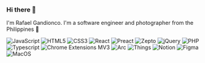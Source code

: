 ### Hi there 👋

I'm Rafael Gandionco. I'm a software engineer and photographer from the Philippines 🌴


<!-- See: https://github.com/anuraghazra/github-readme-stats?tab=readme-ov-file#all-demos 
![Top Langs](https://github-readme-stats.vercel.app/api/top-langs/?username=rafaelgandi&layout=compact&theme=dracula) -->

<!-- 
See: https://home.aveek.io/GitHub-Profile-Badges/ 
See: https://shields.io/badges
-->
![JavaScript](https://img.shields.io/badge/JavaScript-F7DF1E.svg?style=for-the-badge&logo=JavaScript&logoColor=black)
![HTML5](https://img.shields.io/badge/html5-%23E34F26.svg?style=for-the-badge&logo=html5&logoColor=white)
![CSS3](https://img.shields.io/badge/css3-%231572B6.svg?style=for-the-badge&logo=css3&logoColor=white)
![React](https://img.shields.io/badge/React-61DAFB.svg?style=for-the-badge&logo=React&logoColor=black)
![Preact](https://img.shields.io/badge/Preact-673AB8.svg?style=for-the-badge&logo=Preact&logoColor=white)
![Zepto](https://img.shields.io/badge/%F0%9F%86%89%20%20Zepto-green?style=for-the-badge)
![jQuery](https://img.shields.io/badge/jquery-%230769AD.svg?style=for-the-badge&logo=jquery&logoColor=white)
![PHP](https://img.shields.io/badge/php-%23777BB4.svg?style=for-the-badge&logo=php&logoColor=white)
![Typescript](https://img.shields.io/badge/TypeScript-3178C6.svg?style=for-the-badge&logo=TypeScript&logoColor=white)
![Chrome Extensions MV3](https://img.shields.io/badge/Extensions%20Manifest%20V3-brightgreen?style=for-the-badge&logo=googlechrome&logoColor=white)
![Arc](https://img.shields.io/badge/Arc-FCBFBD.svg?style=for-the-badge&logo=Arc&logoColor=black)
![Things](https://img.shields.io/badge/%F0%9F%93%A5%20Things%203-blue?style=for-the-badge)
![Notion](https://img.shields.io/badge/Notion-ffffff.svg?style=for-the-badge&logo=Notion&logoColor=black)
![Figma](https://img.shields.io/badge/Figma-ec7dff.svg?style=for-the-badge&logo=Figma&logoColor=white)
![MacOS](https://img.shields.io/badge/Apple-cbd9de.svg?style=for-the-badge&logo=Apple&logoColor=black)









<!--
**rafaelgandi/rafaelgandi** is a ✨ _special_ ✨ repository because its `README.md` (this file) appears on your GitHub profile.
-->
